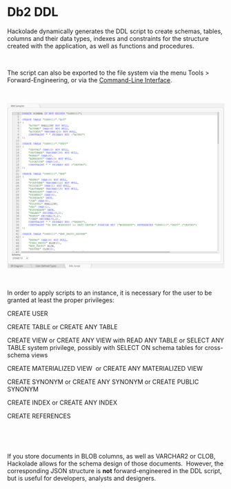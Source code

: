 # Db2 DDL

Hackolade dynamically generates the DDL script to create schemas, tables, columns and their data types, indexes and constraints for the structure created with the application, as well as functions and procedures.

&nbsp;

The script can also be exported to the file system via the menu Tools \> Forward-Engineering, or via the [Command-Line Interface](<CommandLineInterface.md>).

&nbsp;

![Db2 DDL forward-engineering](<lib/Db2%20DDL%20forward-engineering.png>)

&nbsp;

In order to apply scripts to an instance, it is necessary for the user to be granted at least the proper privileges:

CREATE USER

CREATE TABLE or CREATE ANY TABLE

CREATE VIEW or CREATE ANY VIEW with READ ANY TABLE or SELECT ANY TABLE system privilege, possibly with SELECT ON schema tables for cross-schema views

CREATE MATERIALIZED VIEW&nbsp; or CREATE ANY MATERIALIZED VIEW

CREATE SYNONYM or CREATE ANY SYNONYM or CREATE PUBLIC SYNONYM

CREATE INDEX or CREATE ANY INDEX 

CREATE REFERENCES

&nbsp;

&nbsp;

If you store documents in BLOB columns, as well as VARCHAR2 or CLOB, Hackolade allows for the schema design of those documents.&nbsp; However, the corresponding JSON structure is **not** forward-engineered in the DDL script, but is useful for developers, analysts and designers.

